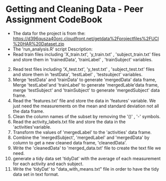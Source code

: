 Getting and Cleaning Data - Peer Assignment CodeBook
=================================================
    
* The data for the project is from the: 
https://d396qusza40orc.cloudfront.net/getdata%2Fprojectfiles%2FUCI%20HAR%20Dataset.zip  
* The 'run_analysis.R' script Description: 
 * Read train files including 'X_train.txt', 'y_train.txt' , 'subject_train.txt' files and store them in 'trainedData', 'trainLabel' , 'trainSubject' variables.       
 2. Read test files including 'X_test.txt', 'y_test.txt' , 'subject_test.txt' files and store them in 'testData', 'testLabel' , 'testsubject' variables.  
 3. Merge 'testData' and 'trainData' to generate 'mergedData' data frame, Merge 'testLabel'and 'trainLabel' to generate
 'mergedLable'data frame, merge 'testSubject' and  'trainSubject' to generate 'mergedSubject' data frame.  
 4. Read the 'features.txt' file and store the data in  'features' variable.
 We just need the measurements on the mean and standard deviation not all the data frame.
 5. Clean the column names of the subset by removing  the '()' , '-' symbols.   
 6. Read the activity_labels.txt file and store the data in the 'activities'variable.  
 7. Transform the values of 'mergedLabel' to the 'activities' data frame.  
 8. Combine the 'mergedSubject', 'mergedLabel' and 'mergedData' by column to get a new cleaned  data frame, 'cleanedData'. 
 9. Write the 'cleanedData' to 'merged_data.txt' file to create the text file we need.  
 10. generate a tidy data set 'tidyDat' with the average of each measurement for each activity and each subject. 
 11. Write the 'tidyDat' to "data_with_means.txt" file in order to have the tidy data set in text format. 
 
